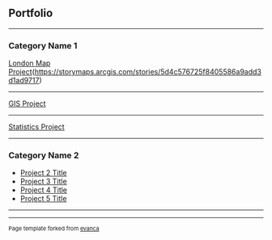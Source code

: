 ## Portfolio

---

### Category Name 1 

[London Map Project](/pdf/London_Tube_Traveling.pdf)(https://storymaps.arcgis.com/stories/5d4c576725f8405586a9add3d1ad9717)

---
[GIS Project](/pdf/Rosenstiel_GIS.pdf)


---
[Statistics Project](/pdf/Rosenstiel_Wildfire_Paper.pdf)

---

### Category Name 2

- [Project 2 Title](http://example.com/)
- [Project 3 Title](http://example.com/)
- [Project 4 Title](http://example.com/)
- [Project 5 Title](http://example.com/)

---




---
<p style="font-size:11px">Page template forked from <a href="https://github.com/evanca/quick-portfolio">evanca</a></p>
<!-- Remove above link if you don't want to attibute -->
